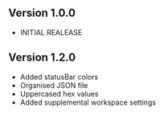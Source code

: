 ## Version 1.0.0
* INITIAL REALEASE

## Version 1.2.0
* Added statusBar colors
* Organised JSON file
* Uppercased hex values
* Added supplemental workspace settings
